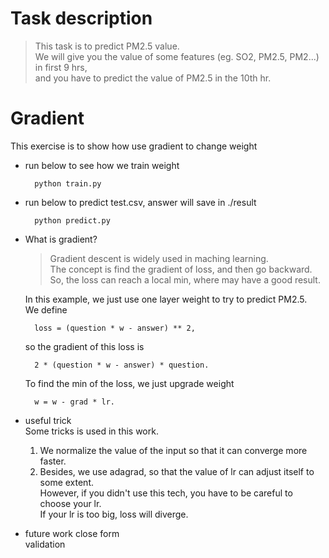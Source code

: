 # Task description
> This task is to predict PM2.5 value.  
    We will give you the value of some features
    (eg. SO2, PM2.5, PM2...) in first 9 hrs,   
    and you have to predict the value of 
    PM2.5 in the 10th hr.

# Gradient  
This exercise is to show how use gradient to change weight
* run below to see how we train weight

        python train.py 
* run below to predict test.csv, answer will save in ./result

        python predict.py

* What is gradient?  
    > Gradient descent is widely used in maching learning.  
    > The concept is find the gradient of loss, and then go backward.  
    > So, the loss can reach a local min, where may have a good result.  
    
    In this example, we just use one layer weight to try to predict PM2.5.  
    We define   
    
        loss = (question * w - answer) ** 2, 
    so the gradient of this loss is   
    
        2 * (question * w - answer) * question. 
    To find the min of the loss, we just upgrade weight  
    
        w = w - grad * lr.
* useful trick   
    Some tricks is used in this work.  
    1. We normalize the value of the input so that it can converge more faster.  
    2. Besides, we use adagrad, so that the value of lr can adjust itself to some extent.   
        However, if you didn't use this tech, you have to be careful to choose your lr.   
        If your lr is too big, loss will diverge.  
* future work
    close form  
    validation    
